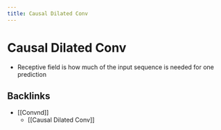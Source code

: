 ```yaml
---
title: Causal Dilated Conv
---
```


# Causal Dilated Conv
- Receptive field is how much of the input sequence is needed for one prediction



## Backlinks
* [[Convnd]]
	* [[Causal Dilated Conv]]

